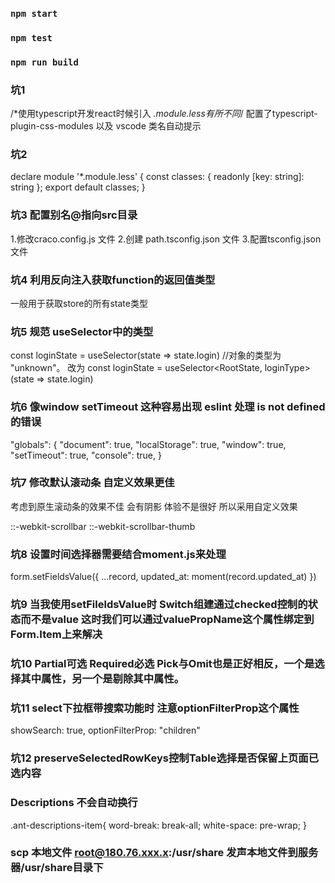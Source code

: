 ### `npm start`

### `npm test`

### `npm run build`


### 坑1 
/*使用typescript开发react时候引入 *.module.less有所不同*/
配置了typescript-plugin-css-modules 以及 vscode 类名自动提示

### 坑2
declare module '*.module.less' {
  const classes: { readonly [key: string]: string };
  export default classes;
}

### 坑3 配置别名@指向src目录
1.修改craco.config.js 文件
2.创建 path.tsconfig.json 文件 
3.配置tsconfig.json 文件

### 坑4 利用反向注入获取function的返回值类型
一般用于获取store的所有state类型

### 坑5 规范 useSelector中的类型
const loginState = useSelector(state => state.login) //对象的类型为 "unknown"。
改为
const loginState = useSelector<RootState, loginType>(state => state.login)

### 坑6 像window setTimeout 这种容易出现 eslint 处理 is not defined 的错误
"globals": {
    "document": true,
    "localStorage": true,
    "window": true,
    "setTimeout": true,
    "console": true,
  }

### 坑7 修改默认滚动条 自定义效果更佳
考虑到原生滚动条的效果不佳 会有阴影 体验不是很好 所以采用自定义效果

::-webkit-scrollbar
::-webkit-scrollbar-thumb

### 坑8 设置时间选择器需要结合moment.js来处理
form.setFieldsValue({ ...record, updated_at: moment(record.updated_at) })


### 坑9 当我使用setFileldsValue时 Switch组建通过checked控制的状态而不是value 这时我们可以通过valuePropName这个属性绑定到Form.Item上来解决


### 坑10 Partial可选 Required必选 Pick与Omit也是正好相反，一个是选择其中属性，另一个是剔除其中属性。


### 坑11 select下拉框带搜索功能时 注意optionFilterProp这个属性
showSearch: true,
optionFilterProp: "children"


### 坑12 preserveSelectedRowKeys控制Table选择是否保留上页面已选内容


### Descriptions 不会自动换行
.ant-descriptions-item{
      word-break: break-all;
    white-space: pre-wrap;
}


### scp 本地文件 root@180.76.xxx.x:/usr/share 发声本地文件到服务器/usr/share目录下